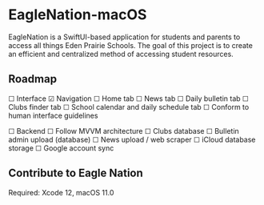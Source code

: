 # EagleNation-macOS

EagleNation is a SwiftUI-based application for students and parents to access all things Eden Prairie Schools. The goal of this project is to create an efficient and centralized method of accessing student resources.

## Roadmap
  ☐ Interface
    ☑ Navigation
    ☐ Home tab
    ☐ News tab
    ☐ Daily bulletin tab
    ☐ Clubs finder tab
    ☐ School calendar and daily schedule tab
    ☐ Conform to human interface guidelines
 
  ☐ Backend
    ☐ Follow MVVM architecture
    ☐ Clubs database
    ☐ Bulletin admin upload (database)
    ☐ News upload / web scraper
    ☐ iCloud database storage
    ☐ Google account sync
   
## Contribute to Eagle Nation
Required: Xcode 12, macOS 11.0
